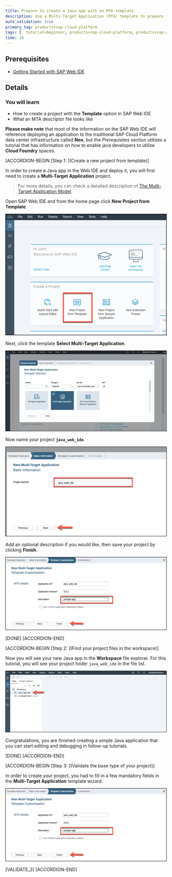 ```yaml
---
title: Prepare to create a Java app with an MTA template
description: Use a Multi-Target Application (MTA) template to prepare for building a simple Java app.
auto_validation: true
primary_tag: products>sap-cloud-platform
tags: [  tutorial>beginner, products>sap-cloud-platform, products>sap-web-ide, topic>java ]
time: 10
---
```


## Prerequisites  
 - [Getting Started with SAP Web IDE](https://developers.sap.com/tutorials/webide-onboarding-mc.html)

## Details
### You will learn  
  - How to create a project with the **Template** option in SAP Web IDE
  - What an MTA descriptor file looks like

**Please make note** that most of the information on the SAP Web IDE will reference deploying an application to the traditional SAP Cloud Platform data center infrastructure called **Neo**, but the _Prerequisites_ section utilizes a tutorial that has information on how to enable java developers to utilize **Cloud Foundry** spaces.

[ACCORDION-BEGIN [Step 1: ](Create a new project from template)]

In order to create a Java app in the Web IDE and deploy it, you will first need to create a **Multi-Target Application** project.

>For more details, you can check a detailed description of [The Multi-Target Application Model](https://www.sap.com/docs/download/2016/06/e2f618e4-757c-0010-82c7-eda71af511fa.pdf).

Open SAP Web IDE and from the home page click **New Project from Template**.

![new-project-from-template](new-project-from-template.png)

Next, click the template **Select Multi-Target Application**.

![select-multi-target-template](select-multi-target-template.png)

Now name your project **`java_web_ide`**.

![name-your-project](name-your-project.png)

Add an optional description if you would like, then save your project by clicking **Finish**.

![save-template](save-template.png)

[DONE]
[ACCORDION-END]

[ACCORDION-BEGIN [Step 2: ](Find your project files in the workspace)]

Now you will see your new Java app in the **Workspace** file explorer. For this tutorial, you will see your project folder `java_web_ide` in the file list.

![new-java-app-created](new-java-app-created.png)

Congratulations, you are finished creating a simple Java application that you can start editing and debugging in follow-up tutorials.

[DONE]
[ACCORDION-END]

[ACCORDION-BEGIN [Step 3: ](Validate the base type of your project)]

In order to create your project, you had to fill in a few mandatory fields in the **Multi-Target Application** template wizard.  

![save-template](save-template.png)

[VALIDATE_3]
[ACCORDION-END]
